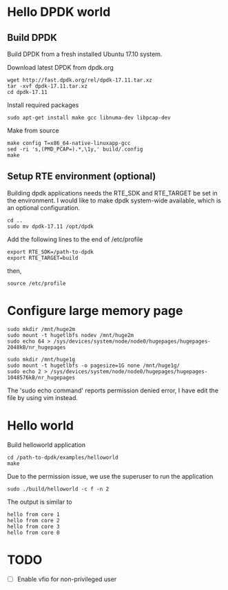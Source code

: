 # Hello DPDK world
## Build DPDK
Build DPDK from a fresh installed Ubuntu 17.10 system.

Download latest DPDK from dpdk.org

    wget http://fast.dpdk.org/rel/dpdk-17.11.tar.xz
    tar -xvf dpdk-17.11.tar.xz
    cd dpdk-17.11
Install required packages

    sudo apt-get install make gcc libnuma-dev libpcap-dev
Make from source

    make config T=x86_64-native-linuxapp-gcc
    sed -ri 's,(PMD_PCAP=).*,\1y,' build/.config
    make
## Setup RTE environment (optional)
Building dpdk applications needs the RTE_SDK and RTE_TARGET be set in the environment.
I would like to make dpdk system-wide available, which is an optional configuration.

    cd ..
    sudo mv dpdk-17.11 /opt/dpdk
Add the following lines to the end of /etc/profile

    export RTE_SDK=/path-to-dpdk
    export RTE_TARGET=build
then,

    source /etc/profile

# Configure large memory page
    sudo mkdir /mnt/huge2m
    sudo mount -t hugetlbfs nodev /mnt/huge2m
    sudo echo 64 > /sys/devices/system/node/node0/hugepages/hugepages-2048kB/nr_hugepages

    sudo mkdir /mnt/huge1g
    sudo mount -t hugetlbfs -o pagesize=1G none /mnt/huge1g/
    sudo echo 2 > /sys/devices/system/node/node0/hugepages/hugepages-1048576kB/nr_hugepages

The 'sudo echo command' reports permission denied error, I have edit the file by using vim instead.

# Hello world
Build helloworld application

    cd /path-to-dpdk/examples/helloworld
    make
Due to the permission issue, we use the superuser to run the application

    sudo ./build/helloworld -c f -n 2
The output is similar to

    hello from core 1
    hello from core 2
    hello from core 3
    hello from core 0
# TODO
- [ ] Enable vfio for non-privileged user
